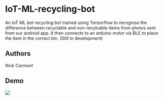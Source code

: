 # IoT-ML-recycling-bot

An IoT ML bot recycling bot trained using Tensorflow to recognise the difference between recyclable and non-recylcable items from photos sent from our android app. It then connects to an arduino motor via BLE to place the item in the correct bin. (Still in development)

## Authors
Nick Carmont

## Demo
![](walle-demo.gif)
